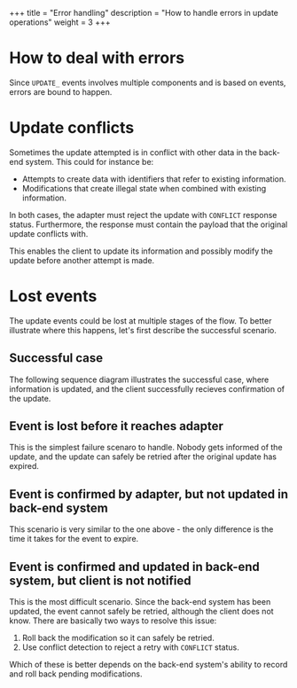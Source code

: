+++
title = "Error handling"
description = "How to handle errors in update operations"
weight = 3
+++

# How to deal with errors

Since `UPDATE_` events involves multiple components and is based on events,
errors are bound to happen. 

# Update conflicts

Sometimes the update attempted is in conflict with other data in the back-end
system.  This could for instance be:

 - Attempts to create data with identifiers that refer to existing information.
 - Modifications that create illegal state when combined with existing information.

 In both cases, the adapter must reject the update with `CONFLICT` response status.  Furthermore, the response must contain the payload that the original
 update conflicts with.

 This enables the client to update its information and possibly modify the
 update before another attempt is made.

# Lost events

The update events could be lost at multiple stages of the flow.  To better
illustrate where this happens, let's first describe the successful scenario.

## Successful case

The following sequence diagram illustrates the successful case, where 
information is updated, and the client successfully recieves confirmation
of the update.

## Event is lost before it reaches adapter

This is the simplest failure scenaro to handle.  Nobody gets informed of the
update, and the update can safely be retried after the original update
has expired.

## Event is confirmed by adapter, but not updated in back-end system

This scenario is very similar to the one above - the only difference is 
the time it takes for the event to expire.

## Event is confirmed and updated in back-end system, but client is not notified

This is the most difficult scenario.  Since the back-end system has been 
updated, the event cannot safely be retried, although the client does not
know.  There are basically two ways to resolve this issue:

1. Roll back the modification so it can safely be retried.
1. Use conflict detection to reject a retry with `CONFLICT` status.

Which of these is better depends on the back-end system's ability to record
and roll back pending modifications.
